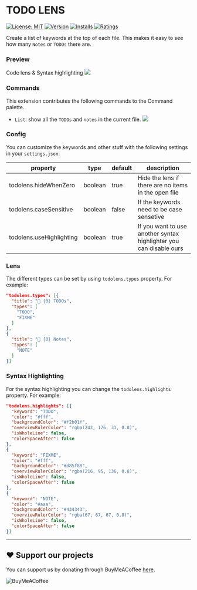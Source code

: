 TODO LENS
===

[![License: MIT](https://img.shields.io/badge/License-MIT-brightgreen.svg)](https://opensource.org/licenses/MIT) [![Version](https://vsmarketplacebadge.apphb.com/version-short/fooxly.todo-lens.svg)](https://marketplace.visualstudio.com/items?itemName=fooxly.todo-lens) [![Installs](https://vsmarketplacebadge.apphb.com/installs-short/fooxly.todo-lens.svg)](https://marketplace.visualstudio.com/items?itemName=fooxly.todo-lens) [![Ratings](https://vsmarketplacebadge.apphb.com/rating-short/fooxly.todo-lens.svg)](https://marketplace.visualstudio.com/items?itemName=fooxly.todo-lens)

Create a list of keywords at the top of each file. This makes it easy to see how many `Notes` or `TODOs` there are.

### Preview

Code lens & Syntax highlighting
![](https://gitlab.com/fooxly/vscode-todo-lens/raw/master/assets/sample.png)

### Commands

This extension contributes the following commands to the Command palette.
- `List`: show all the `TODOs` and `notes` in the current file.
![](https://gitlab.com/fooxly/vscode-todo-lens/raw/master/assets/list_sample.gif)

### Config

You can customize the keywords and other stuff with the following settings in your `settings.json`.

| property | type | default | description |
|---|---|---|---|
| todolens.hideWhenZero | boolean | true | Hide the lens if there are no items in the open file |
| todolens.caseSensitive | boolean | false | If the keywords need to be case sensetive |
| todolens.useHighlighting | boolean | true | If you want to use another syntax highlighter you can disable ours |

### Lens

The different types can be set by using `todolens.types` property.
For example:
```json
"todolens.types": [{
  "title": "📝 {0} TODOs",
  "types": [
    "TODO",
    "FIXME"
  ]
},
{
  "title": "📝 {0} Notes",
  "types": [
    "NOTE"
  ]
}]
```

### Syntax Highlighting

For the syntax highlighting you can change the `todolens.highlights` property.
For example:
```json
"todolens.highlights": [{
  "keyword": "TODO",
  "color": "#fff",
  "backgroundColor": "#f2b01f",
  "overviewRulerColor": "rgba(242, 176, 31, 0.8)",
  "isWholeLine": false,
  "colorSpaceAfter": false
},
{
  "keyword": "FIXME",
  "color": "#fff",
  "backgroundColor": "#d85f88",
  "overviewRulerColor": "rgba(216, 95, 136, 0.8)",
  "isWholeLine": false,
  "colorSpaceAfter": false
},
{
  "keyword": "NOTE",
  "color": "#aaa",
  "backgroundColor": "#434343",
  "overviewRulerColor": "rgba(67, 67, 67, 0.8)",
  "isWholeLine": false,
  "colorSpaceAfter": false
}]
```

---

## ❤️ Support our projects

You can support us by donating through BuyMeACoffee [here](https://www.buymeacoffee.com/fooxly).

![BuyMeACoffee](https://www.buymeacoffee.com/assets/img/custom_images/orange_img.png)
